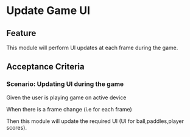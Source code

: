 # Update Game UI

## Feature

This module will perform UI updates at each frame during the game.

## Acceptance Criteria

### Scenario: Updating UI during the game

  Given the user is playing game on active device

  When there is a frame change (i.e for each frame)

  Then this module will update the required UI
  (UI for ball,paddles,player scores).
